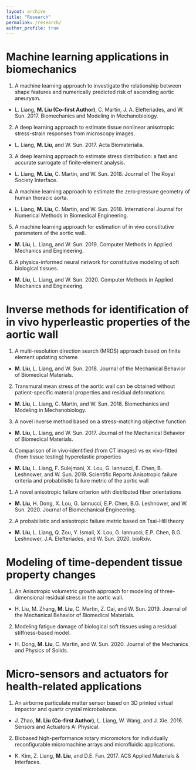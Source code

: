 ```yaml
---
layout: archive
title: "Research"
permalink: /research/
author_profile: true
---
```


Machine learning applications in biomechanics
====
1. A machine learning approach to investigate the relationship between shape features and numerically predicted risk of ascending aortic aneurysm.
* L. Liang, **M. Liu (Co-first Author)**, C. Martin, J. A. Elefteriades, and W. Sun. 2017. Biomechanics and Modeling in Mechanobiology.
2. A deep learning approach to estimate tissue nonlinear anisotropic stress-strain responses from microscopy images.
* L. Liang, **M. Liu**, and W. Sun. 2017. Acta Biomaterialia.
3. A deep learning approach to estimate stress distribution: a fast and accurate surrogate of finite-element analysis.
* L. Liang, **M. Liu**, C. Martin, and W. Sun. 2018. Journal of The Royal Society Interface.
4. A machine learning approach to estimate the zero‐pressure geometry of human thoracic aorta.
* L. Liang, **M. Liu**, C. Martin, and W. Sun. 2018. International Journal for Numerical Methods in Biomedical Engineering.
5. A machine learning approach for estimation of in vivo constitutive parameters of the aortic wall.
* **M. Liu**, L. Liang, and W. Sun. 2019. Computer Methods in Applied Mechanics and Engineering.
6. A physics-informed neural network for constitutive modeling of soft biological tissues.
* **M. Liu**, L. Liang, and W. Sun. 2020. Computer Methods in Applied Mechanics and Engineering.

Inverse methods for identification of in vivo hyperleastic properties of the aortic wall
====
1. A multi-resolution direction search (MRDS) approach based on finite element updating scheme
* **M. Liu**, L. Liang, and W. Sun. 2018. Journal of the Mechanical Behavior of Biomedical Materials.
2. Transmural mean stress of the aortic wall can be obtained without patient-specific material properties and residual deformations
* **M. Liu**, L. Liang, C. Martin, and W. Sun. 2018. Biomechanics and Modeling in Mechanobiology.
3. A novel inverse method based on a stress-matching objective function
* **M. Liu**, L. Liang, and W. Sun. 2017. Journal of the Mechanical Behavior of Biomedical Materials.
4. Comparison of in vivo-identified (from CT images) vs ex vivo-fitted (from tissue testing) hyperelastic properties
* **M. Liu**, L. Liang, F. Sulejmani, X. Lou, G. Iannucci, E. Chen, B. Leshnower, and W. Sun. 2019. Scientific Reports
Anisotropic failure criteria and probabilistic failure metric of the aortic wall
1. A novel anisotropic failure criterion with distributed fiber orientations
* **M. Liu**, H. Dong, X. Lou, G. Iannucci, E.P. Chen, B.G. Leshnower, and W. Sun. 2020. Journal of Biomechanical Engineering.
2. A probabilistic and anisotropic failure metric based on Tsai-Hill theory
* **M. Liu**, L. Liang, Q. Zou, Y. Ismail, X. Lou, G. Iannucci, E.P. Chen, B.G. Leshnower, J.A. Elefteriades, and W. Sun. 2020. bioRxiv.

Modeling of time-dependent tissue property changes
====
1. An Anisotropic volumetric growth approach for modeling of three-dimensional residual stress in the aortic wall.
* H. Liu, M. Zhang, **M. Liu**, C. Martin, Z. Cai, and W. Sun. 2019. Journal of the Mechanical Behavior of Biomedical Materials.
2. Modeling fatigue damage of biological soft tissues using a residual stiffness-based model.
* H. Dong, **M. Liu**, C. Martin, and W. Sun. 2020. Journal of the Mechanics and Physics of Solids.

Micro-sensors and actuators for health-related applications
====
1. An airborne particulate matter sensor based on 3D printed virtual impactor and quartz crystal microbalance.
* J. Zhao, **M. Liu (Co-first Author)**, L. Liang, W. Wang, and J. Xie. 2016. Sensors and Actuators A: Physical.
2. Biobased high-performance rotary micromotors for individually reconfigurable micromachine arrays and microfluidic applications.
* K. Kim, Z. Liang, **M. Liu**, and D.E. Fan. 2017. ACS Applied Materials & Interfaces.

